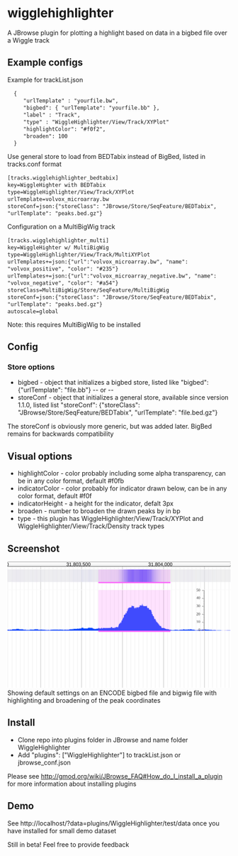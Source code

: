 # wigglehighlighter

A JBrowse plugin for plotting a highlight based on data in a bigbed file over a Wiggle track


## Example configs

Example for trackList.json

      {
         "urlTemplate" : "yourfile.bw",
         "bigbed": { "urlTemplate": "yourfile.bb" },
         "label" : "Track",
         "type" : "WiggleHighlighter/View/Track/XYPlot"
         "highlightColor": "#f0f2",
         "broaden": 100
      }

Use general store to load from BEDTabix instead of BigBed, listed in tracks.conf format

    [tracks.wigglehighlighter_bedtabix]
    key=WiggleHighter with BEDTabix
    type=WiggleHighlighter/View/Track/XYPlot
    urlTemplate=volvox_microarray.bw
    storeConf=json:{"storeClass": "JBrowse/Store/SeqFeature/BEDTabix", "urlTemplate": "peaks.bed.gz"}



Configuration on a MultiBigWig track

    [tracks.wigglehighlighter_multi]
    key=WiggleHighter w/ MultiBigWig
    type=WiggleHighlighter/View/Track/MultiXYPlot
    urlTemplates+=json:{"url":"volvox_microarray.bw", "name": "volvox_positive", "color": "#235"}
    urlTemplates+=json:{"url":"volvox_microarray_negative.bw", "name": "volvox_negative", "color": "#a54"}
    storeClass=MultiBigWig/Store/SeqFeature/MultiBigWig
    storeConf=json:{"storeClass": "JBrowse/Store/SeqFeature/BEDTabix", "urlTemplate": "peaks.bed.gz"}
    autoscale=global

Note: this requires MultiBigWig to be installed

## Config


### Store options

* bigbed - object that initializes a bigbed store, listed like "bigbed": {"urlTemplate": "file.bb"}
-- or --
* storeConf - object that initializes a general store, available since version 1.1.0, listed list "storeConf": {"storeClass": "JBrowse/Store/SeqFeature/BEDTabix", "urlTemplate": "file.bed.gz"}

The storeConf is obviously more generic, but was added later. BigBed remains for backwards compatibility

## Visual options

* highlightColor - color probably including some alpha transparency, can be in any color format, default #f0fb
* indicatorColor - color probably for indicator drawn below, can be in any color format, default #f0f
* indicatorHeight - a height for the indicator, defalt 3px
* broaden - number to broaden the drawn peaks by in bp
* type - this plugin has WiggleHighlighter/View/Track/XYPlot and WiggleHighlighter/View/Track/Density track types


## Screenshot

![](img/out.png)
Showing default settings on an ENCODE bigbed file and bigwig file with highlighting and broadening of the peak coordinates

## Install

- Clone repo into plugins folder in JBrowse and name folder WiggleHighlighter
- Add "plugins": ["WiggleHighlighter"] to trackList.json or jbrowse_conf.json


Please see http://gmod.org/wiki/JBrowse_FAQ#How_do_I_install_a_plugin for more information about installing plugins


## Demo

See http://localhost/?data=plugins/WiggleHighlighter/test/data once you have installed for small demo dataset

Still in beta! Feel free to provide feedback
